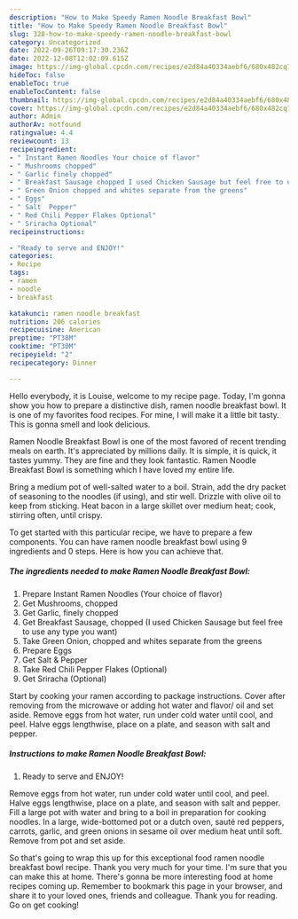 ```yaml
---
description: "How to Make Speedy Ramen Noodle Breakfast Bowl"
title: "How to Make Speedy Ramen Noodle Breakfast Bowl"
slug: 328-how-to-make-speedy-ramen-noodle-breakfast-bowl
category: Uncategorized
date: 2022-09-26T09:17:30.236Z
date: 2022-12-08T12:02:09.615Z
image: https://img-global.cpcdn.com/recipes/e2d84a40334aebf6/680x482cq70/ramen-noodle-breakfast-bowl-recipe-main-photo.jpg
hideToc: false
enableToc: true
enableTocContent: false
thumbnail: https://img-global.cpcdn.com/recipes/e2d84a40334aebf6/680x482cq70/ramen-noodle-breakfast-bowl-recipe-main-photo.jpg
cover: https://img-global.cpcdn.com/recipes/e2d84a40334aebf6/680x482cq70/ramen-noodle-breakfast-bowl-recipe-main-photo.jpg
author: Admin
authorAv: notfound
ratingvalue: 4.4
reviewcount: 13
recipeingredient:
- " Instant Ramen Noodles Your choice of flavor"
- " Mushrooms chopped"
- " Garlic finely chopped"
- " Breakfast Sausage chopped I used Chicken Sausage but feel free to use any type you want"
- " Green Onion chopped and whites separate from the greens"
- " Eggs"
- " Salt  Pepper"
- " Red Chili Pepper Flakes Optional"
- " Sriracha Optional"
recipeinstructions:

- "Ready to serve and ENJOY!"
categories:
- Recipe
tags:
- ramen
- noodle
- breakfast

katakunci: ramen noodle breakfast 
nutrition: 206 calories
recipecuisine: American
preptime: "PT38M"
cooktime: "PT30M"
recipeyield: "2"
recipecategory: Dinner

---
```



Hello everybody, it is Louise, welcome to my recipe page. Today, I'm gonna show you how to prepare a distinctive dish, ramen noodle breakfast bowl. It is one of my favorites food recipes. For mine, I will make it a little bit tasty. This is gonna smell and look delicious.

Ramen Noodle Breakfast Bowl is one of the most favored of recent trending meals on earth. It's appreciated by millions daily. It is simple, it is quick, it tastes yummy. They are fine and they look fantastic. Ramen Noodle Breakfast Bowl is something which I have loved my entire life.

Bring a medium pot of well-salted water to a boil. Strain, add the dry packet of seasoning to the noodles (if using), and stir well. Drizzle with olive oil to keep from sticking. Heat bacon in a large skillet over medium heat; cook, stirring often, until crispy.


To get started with this particular recipe, we have to prepare a few components. You can have ramen noodle breakfast bowl using 9 ingredients and 0 steps. Here is how you can achieve that.

<!--inarticleads1-->

##### The ingredients needed to make Ramen Noodle Breakfast Bowl:

1. Prepare  Instant Ramen Noodles (Your choice of flavor)
1. Get  Mushrooms, chopped
1. Get  Garlic, finely chopped
1. Get  Breakfast Sausage, chopped (I used Chicken Sausage but feel free to use any type you want)
1. Take  Green Onion, chopped and whites separate from the greens
1. Prepare  Eggs
1. Get  Salt &amp; Pepper
1. Take  Red Chili Pepper Flakes (Optional)
1. Get  Sriracha (Optional)


Start by cooking your ramen according to package instructions. Cover after removing from the microwave or adding hot water and flavor/ oil and set aside. Remove eggs from hot water, run under cold water until cool, and peel. Halve eggs lengthwise, place on a plate, and season with salt and pepper. 

<!--inarticleads2-->

##### Instructions to make Ramen Noodle Breakfast Bowl:


1. Ready to serve and ENJOY!

Remove eggs from hot water, run under cold water until cool, and peel. Halve eggs lengthwise, place on a plate, and season with salt and pepper. Fill a large pot with water and bring to a boil in preparation for cooking noodles. In a large, wide-bottomed pot or a dutch oven, sauté red peppers, carrots, garlic, and green onions in sesame oil over medium heat until soft. Remove from pot and set aside. 

So that's going to wrap this up for this exceptional food ramen noodle breakfast bowl recipe. Thank you very much for your time. I'm sure that you can make this at home. There's gonna be more interesting food at home recipes coming up. Remember to bookmark this page in your browser, and share it to your loved ones, friends and colleague. Thank you for reading. Go on get cooking!
